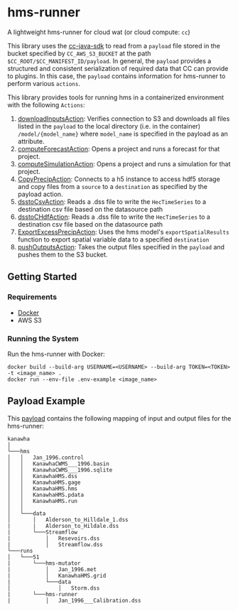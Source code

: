 # hms-runner

A lightweight hms-runner for cloud wat (or cloud compute: `cc`)

This library uses the [cc-java-sdk](https://github.com/USACE/cc-java-sdk) to read from a `payload` file stored in the bucket specified by `CC_AWS_S3_BUCKET` at the path `$CC_ROOT/$CC_MANIFEST_ID/payload`. In general, the `payload` provides a structured and consistent serialization of required data that CC can provide to plugins. In this case, the `payload` contains information for hms-runner to perform various `actions`.

This library provides tools for running hms in a containerized environment with the following `Actions`:

1. [downloadInputsAction](\src/main/java/usace/cc/plugin/hmsrunner/downloadInputsAction.java): Verifies connection to S3 and downloads all files listed in the `payload` to the local directory (i.e. in the container) `/model/{model_name}` where `model_name` is specified in the payload as an attribute.
2. [computeForecastAction](\src/main/java/usace/cc/plugin/hmsrunner/computeForecast.java): Opens a project and runs a forecast for that project.
3. [computeSimulationAction](\src/main/java/usace/cc/plugin/hmsrunner/computeSimulationAction.java): Opens a project and runs a simulation for that project.
4. [CopyPrecipAction](\src/main/java/usace/cc/plugin/hmsrunner/CopyPrecipAction.java): Connects to a h5 instance to access hdf5 storage and copy files from a `source` to a `destination` as specified by the payload action.
5. [dsstoCsvAction](\src/main/java/usace/cc/plugin/hmsrunner/dsstoCsvAction.java): Reads a .dss file to write the `HecTimeSeries` to a destination csv file based on the datasource path
6. [dsstoCHdfAction](\src/main/java/usace/cc/plugin/hmsrunner/dsstoHdfAction.java): Reads a .dss file to write the `HecTimeSeries` to a destination csv file based on the datasource path
7. [ExportExcessPrecipAction](\src/main/java/usace/cc/plugin/hmsrunner/ExportExcessPrecipAction.java): Uses the hms model's `exportSpatialResults` function to export spatial variable data to a specified `destination`
8. [pushOutputsAction](\src/main/java/usace/cc/plugin/hmsrunner/pushOutputsAction.java): Takes the output files specified in the `payload` and pushes them to the S3 bucket.

## Getting Started

### Requirements

- [Docker](https://docs.docker.com/get-docker/)
- AWS S3

### Running the System

Run the hms-runner with Docker:

```
docker build --build-arg USERNAME=<USERNAME> --build-arg TOKEN=<TOKEN> -t <image_name> .
docker run --env-file .env-example <image_name>
```

## Payload Example

This [payload](example-payload.json) contains the following mapping of input and output files for the hms-runner:

```
kanawha
│
└───hms
│   │   Jan_1996.control
│   │   KanawhaCWMS___1996.basin
│   │   KanawhaCWMS___1996.sqlite
│   │   KanawhaHMS.dss
│   │   KanawhaHMS.gage
│   │   KanawhaHMS.hms
│   │   KanawhaHMS.pdata
│   │   KanawhaHMS.run
│   │
│   └───data
│       │   Alderson_to_Hilldale_1.dss
|       |   Alderson_to_Hildale.dss
|		└───Streamflow
|			│   Resevoirs.dss
|			│   Streamflow.dss
└───runs
│   └───51
|		└───hms-mutator
|			│   Jan_1996.met
|			│   KanawhaHMS.grid
|			└───data
│       		│   Storm.dss
|		└───hms-runner
|			│   Jan_1996___Calibration.dss
```
